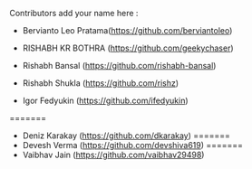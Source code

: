 Contributors add your name here :

- Bervianto Leo Pratama(https://github.com/berviantoleo)

- RISHABH KR BOTHRA (https://github.com/geekychaser)

- Rishabh Bansal (https://github.com/rishabh-bansal)

- Rishabh Shukla (https://github.com/rishz)


- Igor Fedyukin (https://github.com/ifedyukin)

=======
- Deniz Karakay (https://github.com/dkarakay)
=======
- Devesh Verma (https://github.com/devshiva619)
=======
- Vaibhav Jain (https://github.com/vaibhav29498)


